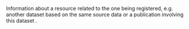 Information about a resource related to the one being registered, e.g. another dataset based on the same source data or a publication involving this dataset .